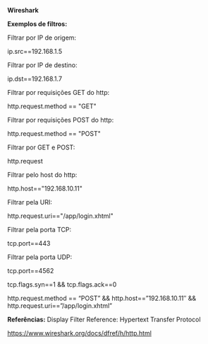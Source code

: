 

**Wireshark**


**Exemplos de filtros:**

Filtrar por IP de origem:

ip.src==192.168.1.5

 
Filtrar por IP de destino:

ip.dst==192.168.1.7

 
Filtrar por requisições GET do http:

http.request.method == "GET"

 
Filtrar por requisições POST do http:

http.request.method == "POST"

 
Filtrar por GET e POST:

http.request

 
Filtrar pelo host do http:

http.host=="192.168.10.11"

 
Filtrar pela URI:

http.request.uri=="/app/login.xhtml"

 
Filtrar pela porta TCP:

tcp.port==443

 
Filtrar pela porta UDP:

tcp.port==4562



tcp.flags.syn==1 && tcp.flags.ack==0

http.request.method == “POST” && http.host==”192.168.10.11″ && http.request.uri==”/app/login.xhtml”




**Referências:**
Display Filter Reference: Hypertext Transfer Protocol

https://www.wireshark.org/docs/dfref/h/http.html
